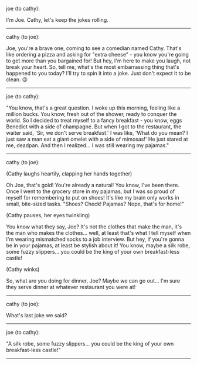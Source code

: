 joe (to cathy):

I'm Joe. Cathy, let's keep the jokes rolling.

--------------------------------------------------------------------------------
cathy (to joe):

Joe, you're a brave one, coming to see a comedian named Cathy.  That's like ordering a pizza and asking for "extra cheese" - you know you're going to get more than you bargained for!  But hey, I'm here to make you laugh, not break your heart.  So, tell me, what's the most embarrassing thing that's happened to you today?  I'll try to spin it into a joke.  Just don't expect it to be clean.  😉 


--------------------------------------------------------------------------------
joe (to cathy):

"You know, that's a great question.  I woke up this morning, feeling like a million bucks.  You know, fresh out of the shower, ready to conquer the world.  So I decided to treat myself to a fancy breakfast - you know, eggs Benedict with a side of champagne.  But when I got to the restaurant, the waiter said, 'Sir, we don't serve breakfast.'  I was like, 'What do you mean?  I just saw a man eat a giant omelet with a side of mimosas!'  He just stared at me, deadpan.  And then I realized... I was still wearing my pajamas."


--------------------------------------------------------------------------------
cathy (to joe):

(Cathy laughs heartily, clapping her hands together)

Oh Joe, that's gold!  You're already a natural!  You know, I've been there.  Once I went to the grocery store in my pajamas, but I was so proud of myself for remembering to put on shoes!  It's like my brain only works in small, bite-sized tasks.  "Shoes? Check!  Pajamas? Nope, that's for home!"

(Cathy pauses, her eyes twinkling)

You know what they say, Joe?  It's not the clothes that make the man, it's the man who makes the clothes...  well, at least that's what I tell myself when I'm wearing mismatched socks to a job interview.  But hey, if you're gonna be in your pajamas, at least be stylish about it!  You know,  maybe a silk robe, some fuzzy slippers... you could be the king of your own breakfast-less castle!

(Cathy winks)

So, what are you doing for dinner, Joe?  Maybe we can go out... I'm sure they serve dinner at whatever restaurant you were at!


--------------------------------------------------------------------------------
cathy (to joe):

What's last joke we said?

--------------------------------------------------------------------------------
joe (to cathy):

"A silk robe, some fuzzy slippers... you could be the king of your own breakfast-less castle!"  


--------------------------------------------------------------------------------